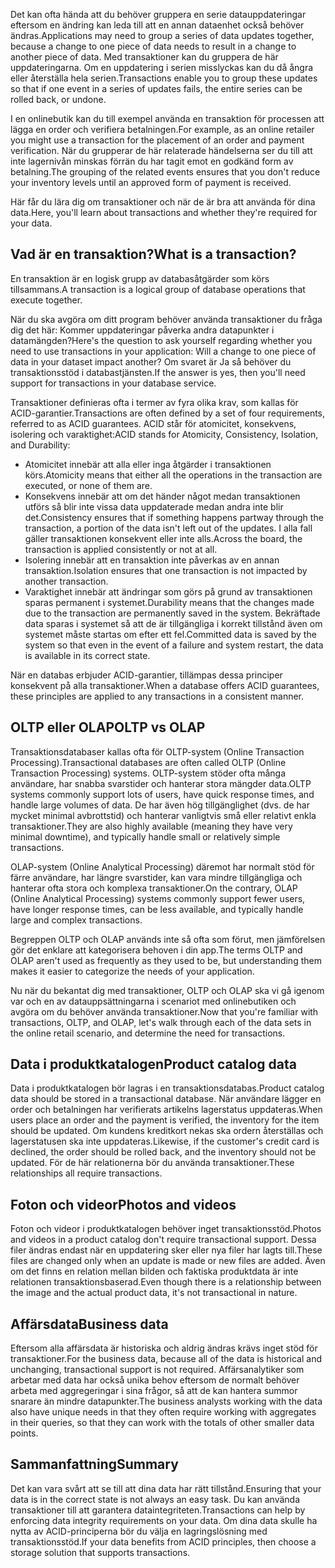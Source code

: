 <span data-ttu-id="0cdf5-101">Det kan ofta hända att du behöver gruppera en serie datauppdateringar eftersom en ändring kan leda till att en annan dataenhet också behöver ändras.</span><span class="sxs-lookup"><span data-stu-id="0cdf5-101">Applications may need to group a series of data updates together, because a change to one piece of data needs to result in a change to another piece of data.</span></span> <span data-ttu-id="0cdf5-102">Med transaktioner kan du gruppera de här uppdateringarna. Om en uppdatering i serien misslyckas kan du då ångra eller återställa hela serien.</span><span class="sxs-lookup"><span data-stu-id="0cdf5-102">Transactions enable you to group these updates so that if one event in a series of updates fails, the entire series can be rolled back, or undone.</span></span> 

<span data-ttu-id="0cdf5-103">I en onlinebutik kan du till exempel använda en transaktion för processen att lägga en order och verifiera betalningen.</span><span class="sxs-lookup"><span data-stu-id="0cdf5-103">For example, as an online retailer you might use a transaction for the placement of an order and payment verification.</span></span> <span data-ttu-id="0cdf5-104">När du grupperar de här relaterade händelserna ser du till att inte lagernivån minskas förrän du har tagit emot en godkänd form av betalning.</span><span class="sxs-lookup"><span data-stu-id="0cdf5-104">The grouping of the related events ensures that you don't reduce your inventory levels until an approved form of payment is received.</span></span>

<span data-ttu-id="0cdf5-105">Här får du lära dig om transaktioner och när de är bra att använda för dina data.</span><span class="sxs-lookup"><span data-stu-id="0cdf5-105">Here, you'll learn about transactions and whether they're required for your data.</span></span>

## <a name="what-is-a-transaction"></a><span data-ttu-id="0cdf5-106">Vad är en transaktion?</span><span class="sxs-lookup"><span data-stu-id="0cdf5-106">What is a transaction?</span></span>

<span data-ttu-id="0cdf5-107">En transaktion är en logisk grupp av databasåtgärder som körs tillsammans.</span><span class="sxs-lookup"><span data-stu-id="0cdf5-107">A transaction is a logical group of database operations that execute together.</span></span>

<span data-ttu-id="0cdf5-108">När du ska avgöra om ditt program behöver använda transaktioner du fråga dig det här: Kommer uppdateringar påverka andra datapunkter i datamängden?</span><span class="sxs-lookup"><span data-stu-id="0cdf5-108">Here's the question to ask yourself regarding whether you need to use transactions in your application: Will a change to one piece of data in your dataset impact another?</span></span> <span data-ttu-id="0cdf5-109">Om svaret är Ja så behöver du transaktionsstöd i databastjänsten.</span><span class="sxs-lookup"><span data-stu-id="0cdf5-109">If the answer is yes, then you'll need support for transactions in your database service.</span></span>

<span data-ttu-id="0cdf5-110">Transaktioner definieras ofta i termer av fyra olika krav, som kallas för ACID-garantier.</span><span class="sxs-lookup"><span data-stu-id="0cdf5-110">Transactions are often defined by a set of four requirements, referred to as ACID guarantees.</span></span> <span data-ttu-id="0cdf5-111">ACID står för atomicitet, konsekvens, isolering och varaktighet:</span><span class="sxs-lookup"><span data-stu-id="0cdf5-111">ACID stands for Atomicity, Consistency, Isolation, and Durability:</span></span>

- <span data-ttu-id="0cdf5-112">Atomicitet innebär att alla eller inga åtgärder i transaktionen körs.</span><span class="sxs-lookup"><span data-stu-id="0cdf5-112">Atomicity means that either all the operations in the transaction are executed, or none of them are.</span></span>
- <span data-ttu-id="0cdf5-113">Konsekvens innebär att om det händer något medan transaktionen utförs så blir inte vissa data uppdaterade medan andra inte blir det.</span><span class="sxs-lookup"><span data-stu-id="0cdf5-113">Consistency ensures that if something happens partway through the transaction, a portion of the data isn't left out of the updates.</span></span> <span data-ttu-id="0cdf5-114">I alla fall gäller transaktionen konsekvent eller inte alls.</span><span class="sxs-lookup"><span data-stu-id="0cdf5-114">Across the board, the transaction is applied consistently or not at all.</span></span>
- <span data-ttu-id="0cdf5-115">Isolering innebär att en transaktion inte påverkas av en annan transaktion.</span><span class="sxs-lookup"><span data-stu-id="0cdf5-115">Isolation ensures that one transaction is not impacted by another transaction.</span></span>
- <span data-ttu-id="0cdf5-116">Varaktighet innebär att ändringar som görs på grund av transaktionen sparas permanent i systemet.</span><span class="sxs-lookup"><span data-stu-id="0cdf5-116">Durability means that the changes made due to the transaction are permanently saved in the system.</span></span> <span data-ttu-id="0cdf5-117">Bekräftade data sparas i systemet så att de är tillgängliga i korrekt tillstånd även om systemet måste startas om efter ett fel.</span><span class="sxs-lookup"><span data-stu-id="0cdf5-117">Committed data is saved by the system so that even in the event of a failure and system restart, the data is available in its correct state.</span></span>

<span data-ttu-id="0cdf5-118">När en databas erbjuder ACID-garantier, tillämpas dessa principer konsekvent på alla transaktioner.</span><span class="sxs-lookup"><span data-stu-id="0cdf5-118">When a database offers ACID guarantees, these principles are applied to any transactions in a consistent manner.</span></span>

## <a name="oltp-vs-olap"></a><span data-ttu-id="0cdf5-119">OLTP eller OLAP</span><span class="sxs-lookup"><span data-stu-id="0cdf5-119">OLTP vs OLAP</span></span>

<span data-ttu-id="0cdf5-120">Transaktionsdatabaser kallas ofta för OLTP-system (Online Transaction Processing).</span><span class="sxs-lookup"><span data-stu-id="0cdf5-120">Transactional databases are often called OLTP (Online Transaction Processing) systems.</span></span> <span data-ttu-id="0cdf5-121">OLTP-system stöder ofta många användare, har snabba svarstider och hanterar stora mängder data.</span><span class="sxs-lookup"><span data-stu-id="0cdf5-121">OLTP systems commonly support lots of users, have quick response times, and handle large volumes of data.</span></span> <span data-ttu-id="0cdf5-122">De har även hög tillgänglighet (dvs. de har mycket minimal avbrottstid) och hanterar vanligtvis små eller relativt enkla transaktioner.</span><span class="sxs-lookup"><span data-stu-id="0cdf5-122">They are also highly available (meaning they have very minimal downtime), and typically handle small or relatively simple transactions.</span></span>

<span data-ttu-id="0cdf5-123">OLAP-system (Online Analytical Processing) däremot har normalt stöd för färre användare, har längre svarstider, kan vara mindre tillgängliga och hanterar ofta stora och komplexa transaktioner.</span><span class="sxs-lookup"><span data-stu-id="0cdf5-123">On the contrary, OLAP (Online Analytical Processing) systems commonly support fewer users, have longer response times, can be less available, and typically handle large and complex transactions.</span></span>

<span data-ttu-id="0cdf5-124">Begreppen OLTP och OLAP används inte så ofta som förut, men jämförelsen gör det enklare att kategorisera behoven i din app.</span><span class="sxs-lookup"><span data-stu-id="0cdf5-124">The terms OLTP and OLAP aren't used as frequently as they used to be, but understanding them makes it easier to categorize the needs of your application.</span></span> 

<span data-ttu-id="0cdf5-125">Nu när du bekantat dig med transaktioner, OLTP och OLAP ska vi gå igenom var och en av datauppsättningarna i scenariot med onlinebutiken och avgöra om du behöver använda transaktioner.</span><span class="sxs-lookup"><span data-stu-id="0cdf5-125">Now that you're familiar with transactions, OLTP, and OLAP, let's walk through each of the data sets in the online retail scenario, and determine the need for transactions.</span></span>

## <a name="product-catalog-data"></a><span data-ttu-id="0cdf5-126">Data i produktkatalogen</span><span class="sxs-lookup"><span data-stu-id="0cdf5-126">Product catalog data</span></span>

<span data-ttu-id="0cdf5-127">Data i produktkatalogen bör lagras i en transaktionsdatabas.</span><span class="sxs-lookup"><span data-stu-id="0cdf5-127">Product catalog data should be stored in a transactional database.</span></span> <span data-ttu-id="0cdf5-128">När användare lägger en order och betalningen har verifierats artikelns lagerstatus uppdateras.</span><span class="sxs-lookup"><span data-stu-id="0cdf5-128">When users place an order and the payment is verified, the inventory for the item should be updated.</span></span> <span data-ttu-id="0cdf5-129">Om kundens kreditkort nekas ska ordern återställas och lagerstatusen ska inte uppdateras.</span><span class="sxs-lookup"><span data-stu-id="0cdf5-129">Likewise, if the customer's credit card is declined, the order should be rolled back, and the inventory should not be updated.</span></span> <span data-ttu-id="0cdf5-130">För de här relationerna bör du använda transaktioner.</span><span class="sxs-lookup"><span data-stu-id="0cdf5-130">These relationships all require transactions.</span></span>

## <a name="photos-and-videos"></a><span data-ttu-id="0cdf5-131">Foton och videor</span><span class="sxs-lookup"><span data-stu-id="0cdf5-131">Photos and videos</span></span>

<span data-ttu-id="0cdf5-132">Foton och videor i produktkatalogen behöver inget transaktionsstöd.</span><span class="sxs-lookup"><span data-stu-id="0cdf5-132">Photos and videos in a product catalog don't require transactional support.</span></span> <span data-ttu-id="0cdf5-133">Dessa filer ändras endast när en uppdatering sker eller nya filer har lagts till.</span><span class="sxs-lookup"><span data-stu-id="0cdf5-133">These files are changed only when an update is made or new files are added.</span></span> <span data-ttu-id="0cdf5-134">Även om det finns en relation mellan bilden och faktiska produktdata är inte relationen transaktionsbaserad.</span><span class="sxs-lookup"><span data-stu-id="0cdf5-134">Even though there is a relationship between the image and the actual product data, it's not transactional in nature.</span></span>

## <a name="business-data"></a><span data-ttu-id="0cdf5-135">Affärsdata</span><span class="sxs-lookup"><span data-stu-id="0cdf5-135">Business data</span></span>

<span data-ttu-id="0cdf5-136">Eftersom alla affärsdata är historiska och aldrig ändras krävs inget stöd för transaktioner.</span><span class="sxs-lookup"><span data-stu-id="0cdf5-136">For the business data, because all of the data is historical and unchanging, transactional support is not required.</span></span> <span data-ttu-id="0cdf5-137">Affärsanalytiker som arbetar med data har också unika behov eftersom de normalt behöver arbeta med aggregeringar i sina frågor, så att de kan hantera summor snarare än mindre datapunkter.</span><span class="sxs-lookup"><span data-stu-id="0cdf5-137">The business analysts working with the data also have unique needs in that they often require working with aggregates in their queries, so that they can work with the totals of other smaller data points.</span></span>

## <a name="summary"></a><span data-ttu-id="0cdf5-138">Sammanfattning</span><span class="sxs-lookup"><span data-stu-id="0cdf5-138">Summary</span></span>

<span data-ttu-id="0cdf5-139">Det kan vara svårt att se till att dina data har rätt tillstånd.</span><span class="sxs-lookup"><span data-stu-id="0cdf5-139">Ensuring that your data is in the correct state is not always an easy task.</span></span> <span data-ttu-id="0cdf5-140">Du kan använda transaktioner till att garantera dataintegriteten.</span><span class="sxs-lookup"><span data-stu-id="0cdf5-140">Transactions can help by enforcing data integrity requirements on your data.</span></span> <span data-ttu-id="0cdf5-141">Om dina data skulle ha nytta av ACID-principerna bör du välja en lagringslösning med transaktionsstöd.</span><span class="sxs-lookup"><span data-stu-id="0cdf5-141">If your data benefits from ACID principles, then choose a storage solution that supports transactions.</span></span>